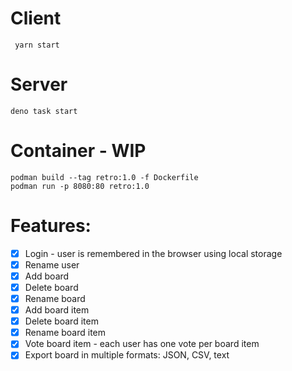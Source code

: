 # Client
```shell
 yarn start
```

# Server
```shell
deno task start
```

# Container - WIP
```shell
podman build --tag retro:1.0 -f Dockerfile
podman run -p 8080:80 retro:1.0
```

# Features:
- [x] Login - user is remembered in the browser using local storage
- [x] Rename user
- [x] Add board
- [x] Delete board
- [x] Rename board
- [x] Add board item
- [x] Delete board item
- [x] Rename board item
- [x] Vote board item - each user has one vote per board item
- [x] Export board in multiple formats: JSON, CSV, text